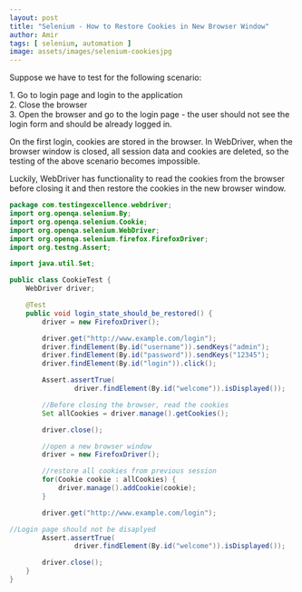 ```yaml
---
layout: post
title: "Selenium - How to Restore Cookies in New Browser Window"
author: Amir
tags: [ selenium, automation ]
image: assets/images/selenium-cookiesjpg
---
```


Suppose we have to test for the following scenario:

1\. Go to login page and login to the application  
2\. Close the browser  
3\. Open the browser and go to the login page - the user should not see the login form and should be already logged in.

On the first login, cookies are stored in the browser. In WebDriver, when the browser window is closed, all session data and cookies are deleted, so the testing of the above scenario becomes impossible.

Luckily, WebDriver has functionality to read the cookies from the browser before closing it and then restore the cookies in the new browser window.

```java
package com.testingexcellence.webdriver;
import org.openqa.selenium.By;
import org.openqa.selenium.Cookie;
import org.openqa.selenium.WebDriver;
import org.openqa.selenium.firefox.FirefoxDriver;
import org.testng.Assert;

import java.util.Set;

public class CookieTest {
    WebDriver driver;

    @Test
    public void login_state_should_be_restored() {
        driver = new FirefoxDriver();

        driver.get("http://www.example.com/login");
        driver.findElement(By.id("username")).sendKeys("admin");
        driver.findElement(By.id("password")).sendKeys("12345");
        driver.findElement(By.id("login")).click();

        Assert.assertTrue(
                driver.findElement(By.id("welcome")).isDisplayed());

        //Before closing the browser, read the cookies
        Set allCookies = driver.manage().getCookies();

        driver.close();

        //open a new browser window
        driver = new FirefoxDriver();

        //restore all cookies from previous session
        for(Cookie cookie : allCookies) {
            driver.manage().addCookie(cookie);
        }

        driver.get("http://www.example.com/login");

//Login page should not be disaplyed
        Assert.assertTrue(
                driver.findElement(By.id("welcome")).isDisplayed());

        driver.close();
    }
}
```